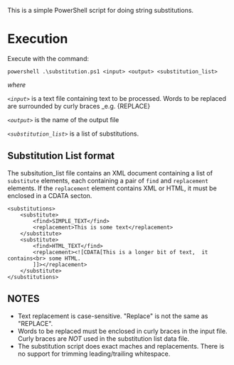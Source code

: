 This is a simple PowerShell script for doing string substitutions.


# Execution

Execute with the command:

```powershell .\substitution.ps1 <input> <output> <substitution_list>```

*where*

*`<input>`* is a text file containing text to be processed. Words to be replaced are surrounded by curly braces
    _e.g. {REPLACE}

*`<output>`* is the name of the output file

*`<substitution_list>`* is a list of substitutions.

## Substitution List format

The subsitution_list file contains an XML document containing a list of `substitute` elements, each containing a pair of `find` and `replacement` elements.  If the `replacement` element contains XML or HTML, it must be enclosed in a CDATA secton.

```
<substitutions>
	<substitute>
		<find>SIMPLE_TEXT</find>
		<replacement>This is some text</replacement>
	</substitute>
	<substitute>
		<find>HTML_TEXT</find>
		<replacement><![CDATA[This is a longer bit of text,  it contains<br> some HTML.
		]]></replacement>
	</substitute>
</substitutions>
```

## NOTES

* Text replacement is case-sensitive.  "Replace" is not the same as "REPLACE".
* Words to be replaced must be enclosed in curly braces in the input file. Curly braces are *NOT* used in the substitution list data file.
* The substitution script does exact maches and replacements. There is no support for trimming leading/trailing whitespace.
